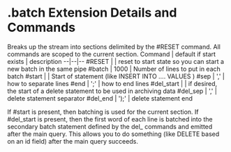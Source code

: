 # .batch Extension Details and Commands

Breaks up the stream into sections delimited by the #RESET command. All commands are scoped to the current section. 
Command | default if start exists | description
--|--|--
#RESET | | reset to start state so you can start a new batch in the same pipe
#batch | 1000 | Number of lines to put in each batch
#start | | Start of statement (like INSERT INTO .... VALUES )
#sep | ',' | how to separate lines
#end | ';' | how to end lines
#del_start | | if desired, the start of a delete statement to be used in archiving data
#del_sep | ',' | delete statement separator
#del_end | ');' | delete statement end

If #start is present, then batching is used for the current section. If #del_start is present, then the first word of each line is batched into the secondary batch statement defined by the del_ commands and emitted after the main query. This allows you to do something (like DELETE based on an id field) after the main query succeeds.
